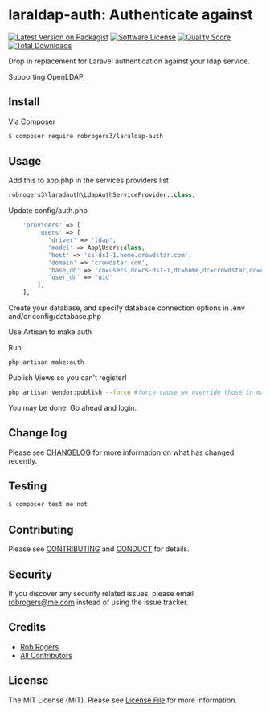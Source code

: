 # laraldap-auth: Authenticate against

[![Latest Version on Packagist][ico-version]][link-packagist]
[![Software License][ico-license]](LICENSE.md)
[![Quality Score][ico-code-quality]][link-code-quality]
[![Total Downloads][ico-downloads]][link-downloads]


Drop in replacement for Laravel authentication against your ldap service.

Supporting OpenLDAP, 

## Install

Via Composer

``` bash
$ composer require robrogers3/laraldap-auth
```

## Usage
Add this to app.php in the services providers list

```php
robrogers3\laradauth\LdapAuthServiceProvider::class,
```


Update config/auth.php 
``` php
    'providers' => [
        'users' => [
           'driver' => 'ldap',
           'model' => App\User::class,
           'host' => 'cs-ds1-1.home.crowdstar.com',
           'domain' => 'crowdstar.com',
           'base_dn' => 'cn=users,dc=cs-ds1-1,dc=home,dc=crowdstar,dc=com',
           'user_dn' => 'uid'
        ],
    ],

```

Create your database, and specify database connection options in .env and/or config/database.php

Use Artisan to make auth

Run:
```bash
php artisan make:auth
```
Publish Views so you can't register!

```bash
php artisan vendor:publish --force #force cause we override those in make auth.
```


You may be done. Go ahead and login.

## Change log

Please see [CHANGELOG](CHANGELOG.md) for more information on what has changed recently.

## Testing

``` bash
$ composer test me not
```

## Contributing

Please see [CONTRIBUTING](CONTRIBUTING.md) and [CONDUCT](CONDUCT.md) for details.

## Security

If you discover any security related issues, please email robrogers@me.com instead of using the issue tracker.

## Credits

- [Rob Rogers][link-author]
- [All Contributors][link-contributors]

## License

The MIT License (MIT). Please see [License File](LICENSE.md) for more information.

[ico-version]: https://img.shields.io/packagist/v/robrogers3/laradauth.svg?style=flat-square
[ico-license]: https://img.shields.io/badge/license-MIT-brightgreen.svg?style=flat-square
[ico-travis]: https://img.shields.io/travis/robrogers3/laradauth/master.svg?style=flat-square
[ico-scrutinizer]: https://img.shields.io/scrutinizer/coverage/g/robrogers3/laradauth.svg?style=flat-square
[ico-code-quality]: https://img.shields.io/scrutinizer/g/robrogers3/laradauth.svg?style=flat-square
[ico-downloads]: https://img.shields.io/packagist/dt/robrogers3/laradauth.svg?style=flat-square

[link-packagist]: https://packagist.org/packages/robrogers3/laradauth
[link-travis]: https://travis-ci.org/robrogers3/laradauth
[link-scrutinizer]: https://scrutinizer-ci.com/g/robrogers3/laradauth/code-structure
[link-code-quality]: https://scrutinizer-ci.com/g/robrogers3/laradauth
[link-downloads]: https://packagist.org/packages/robrogers3/laradauth
[link-author]: https://github.com/robrogers3
[link-contributors]: ../../contributors
